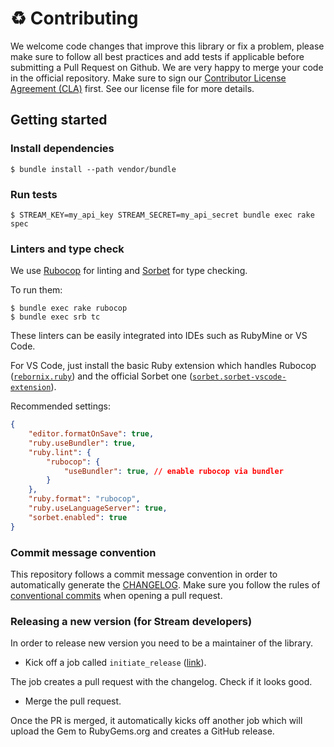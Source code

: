 
# :recycle: Contributing

We welcome code changes that improve this library or fix a problem, please make sure to follow all best practices and add tests if applicable before submitting a Pull Request on Github. We are very happy to merge your code in the official repository. Make sure to sign our [Contributor License Agreement (CLA)](https://docs.google.com/forms/d/e/1FAIpQLScFKsKkAJI7mhCr7K9rEIOpqIDThrWxuvxnwUq2XkHyG154vQ/viewform) first. See our license file for more details.

## Getting started

### Install dependencies

```shell
$ bundle install --path vendor/bundle
```

### Run tests

```shell
$ STREAM_KEY=my_api_key STREAM_SECRET=my_api_secret bundle exec rake spec
```

### Linters and type check

We use [Rubocop](https://github.com/rubocop/rubocop) for linting and [Sorbet](https://sorbet.org/) for type checking.

To run them:
```shell
$ bundle exec rake rubocop
$ bundle exec srb tc
```

These linters can be easily integrated into IDEs such as RubyMine or VS Code.

For VS Code, just install the basic Ruby extension which handles Rubocop ([`rebornix.ruby`](https://marketplace.visualstudio.com/items?itemName=rebornix.Ruby)) and the official Sorbet one ([`sorbet.sorbet-vscode-extension`](https://marketplace.visualstudio.com/items?itemName=sorbet.sorbet-vscode-extension)).

Recommended settings:
```json
{
    "editor.formatOnSave": true,
    "ruby.useBundler": true,
    "ruby.lint": {
        "rubocop": {
            "useBundler": true, // enable rubocop via bundler
        }
    },
    "ruby.format": "rubocop",
    "ruby.useLanguageServer": true,
    "sorbet.enabled": true
}
```

### Commit message convention

This repository follows a commit message convention in order to automatically generate the [CHANGELOG](./CHANGELOG.md). Make sure you follow the rules of [conventional commits](https://www.conventionalcommits.org/) when opening a pull request.

### Releasing a new version (for Stream developers)

In order to release new version you need to be a maintainer of the library.

- Kick off a job called `initiate_release` ([link](https://github.com/GetStream/stream-chat-ruby/actions/workflows/initiate_release.yml)).

The job creates a pull request with the changelog. Check if it looks good.

- Merge the pull request.

Once the PR is merged, it automatically kicks off another job which will upload the Gem to RubyGems.org and creates a GitHub release.